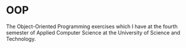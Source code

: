 # OOP
The Object-Oriented Programming exercises which I have at the fourth semester of  Applied Computer Science at the University of Science and Technology.
